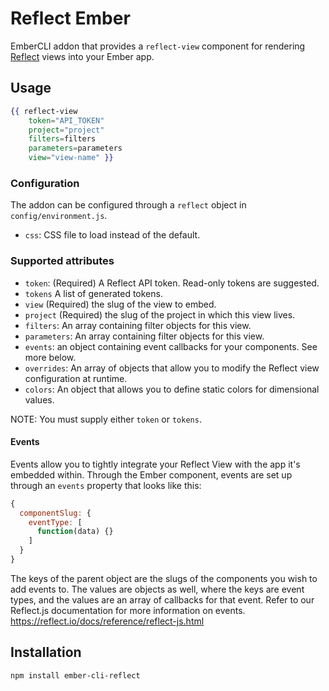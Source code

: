 # Reflect Ember

EmberCLI addon that provides a `reflect-view` component for rendering [Reflect](https://reflect.io) views into your Ember app.

## Usage

```handlebars
{{ reflect-view
    token="API_TOKEN"
    project="project"
    filters=filters
    parameters=parameters
    view="view-name" }}
```

### Configuration

The addon can be configured through a `reflect` object in `config/environment.js`.

* `css`: CSS file to load instead of the default.

### Supported attributes

* `token`: (Required) A Reflect API token. Read-only tokens are suggested.
* `tokens` A list of generated tokens.
* `view` (Required) the slug of the view to embed.
* `project` (Required) the slug of the project in which this view lives.
* `filters`: An array containing filter objects for this view.
* `parameters`: An array containing filter objects for this view.
* `events`: an object containing event callbacks for your components. See more below.
* `overrides`: An array of objects that allow you to modify the Reflect view configuration at runtime.
* `colors`: An object that allows you to define static colors for dimensional values.

NOTE: You must supply either `token` or `tokens`.

#### Events

Events allow you to tightly integrate your Reflect View with the app it's embedded within.
Through the Ember component, events are set up through an `events` property that looks like this:

```javascript
{
  componentSlug: {
    eventType: [
      function(data) {}
    ]
  }
}
```
The keys of the parent object are the slugs of the components you wish to add events to.
The values are objects as well, where the keys are event types, and the values are an array of callbacks
for that event. Refer to our Reflect.js documentation for more information on events. https://reflect.io/docs/reference/reflect-js.html

## Installation

`npm install ember-cli-reflect`
